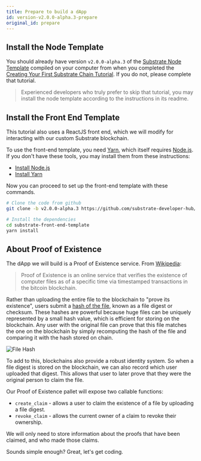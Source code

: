 ```yaml
---
title: Prepare to build a dApp
id: version-v2.0.0-alpha.3-prepare
original_id: prepare
---
```


## Install the Node Template

You should already have version `v2.0.0-alpha.3` of the [Substrate Node
Template](https://github.com/substrate-developer-hub/substrate-node-template) compiled on your
computer from when you completed the [Creating Your First Substrate Chain
Tutorial](tutorials/creating-your-first-substrate-chain/index.md). If you do not, please complete that
tutorial.

> Experienced developers who truly prefer to skip that tutorial, you may install the node template according to the instructions in its readme.

## Install the Front End Template

This tutorial also uses a ReactJS front end, which we will modify for interacting with our
custom Substrate blockchain.

To use the front-end template, you need [Yarn](https://yarnpkg.com), which itself requires  [Node.js](https://nodejs.org/). If you don't have these tools, you may install them from these instructions:

* [Install Node.js](https://nodejs.org/en/download/)
* [Install Yarn](https://yarnpkg.com/lang/en/docs/install/)

Now you can proceed to set up the front-end template with these commands.

```bash
# Clone the code from github
git clone -b v2.0.0-alpha.3 https://github.com/substrate-developer-hub/substrate-front-end-template

# Install the dependencies
cd substrate-front-end-template
yarn install
```

## About Proof of Existence

The dApp we will build is a Proof of Existence service. From [Wikipedia](https://en.wikipedia.org/wiki/Proof_of_Existence):

> Proof of Existence is an online service that verifies the existence of computer files as of a
> specific time via timestamped transactions in the bitcoin blockchain.

Rather than uploading the entire file to the blockchain to "prove its existence", users submit a
[hash of the file](https://en.wikipedia.org/wiki/File_verification), known as a file digest or
checksum. These hashes are powerful because huge files can be uniquely represented by a small hash
value, which is efficient for storing on the blockchain. Any user with the original file can prove
that this file matches the one on the blockchain by simply recomputing the hash of the file and
comparing it with the hash stored on chain.

![File Hash](assets/file-hash.png)

To add to this, blockchains also provide a robust identity system. So when a file digest is
stored on the blockchain, we can also record which user uploaded that digest. This allows that user
to later prove that they were the original person to claim the file.

Our Proof of Existence pallet will expose two callable functions:

* `create_claim` - allows a user to claim the existence of a file by uploading a file digest.
* `revoke_claim` - allows the current owner of a claim to revoke their ownership.

We will only need to store information about the proofs that have been claimed, and who made those
claims.

Sounds simple enough? Great, let's get coding.
